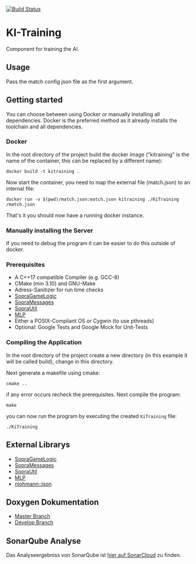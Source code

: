 [<img src="https://travis-ci.org/SoPra-Team-10/KI-Training.svg?branch=master" alt="Build Status">](https://travis-ci.org/SoPra-Team-10/KI-Training)
# KI-Training
Component for training the AI.

## Usage
Pass the match config json file as the first argument.

## Getting started
You can choose between using Docker or manually installing all dependencies.
Docker is the preferred method as it already installs the toolchain
and all dependencies.

### Docker
In the root directory of the project build the docker image
("kitraining" is the name of the container, this can be replaced by a
different name):
```
docker build -t kitraining .
```

Now start the container, you need to map the
external file (match.json) to an internal file:
```
docker run -v $(pwd)/match.json:match.json kitraining ./KiTraining /match.json
```
That's it you should now have a running docker instance.

### Manually installing the Server
If you need to debug the program it can be easier to do this outside
of docker.

### Prerequisites
 * A C++17 compatible Compiler (e.g. GCC-8)
 * CMake (min 3.10) and GNU-Make
 * Adress-Sanitizer for run time checks
 * [SopraGameLogic](https://github.com/SoPra-Team-10/GameLogic)
 * [SopraMessages](https://github.com/SoPra-Team-10/Messages)
 * [SopraUtil](https://github.com/SoPra-Team-10/Util)
 * [MLP](https://github.com/aul12/MLP)
 * Either a POSIX-Compliant OS or Cygwin (to use pthreads)
 * Optional: Google Tests and Google Mock for Unit-Tests

### Compiling the Application
In the root directory of the project create a new directory
(in this example it will be called build), change in this directory.

Next generate a makefile using cmake:
```
cmake ..
```
if any error occurs recheck the prerequisites. Next compile the program:
```
make
```
you can now run the program by executing the created `KiTraining` file:
```
./KiTraining
```



## External Librarys
 * [SopraGameLogic](https://github.com/SoPra-Team-10/GameLogic)
 * [SopraMessages](https://github.com/SoPra-Team-10/Messages)
 * [SopraUtil](https://github.com/SoPra-Team-10/Util)
 * [MLP](https://github.com/aul12/MLP)
 * [nlohmann::json](https://github.com/nlohmann/json)

## Doxygen Dokumentation
- [Master Branch](https://sopra-team-10.github.io/KI-Training/master/html/index.html)
- [Develop Branch](https://sopra-team-10.github.io/KI-Training/develop/html/index.html)

## SonarQube Analyse
Das Analyseergebniss von SonarQube ist [hier auf SonarCloud](https://sonarcloud.io/dashboard?id=SoPra-Team-10_KI-Training) zu finden.
